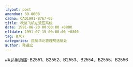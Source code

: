 ```yaml
---
layout: post
amendno: 39-0608
cadno: CAD1991-B767-05
title: 改装飞机左液压系统
date: 1991-06-20 00:00:00 +0800
effdate: 1991-07-15 00:00:00 +0800
tag: B767
categories: 民航华北管理局适航处
author: 陈岳宏
---
```


##适用范围:
B2551、B2552、B2553、B2554、B2555、B2556

